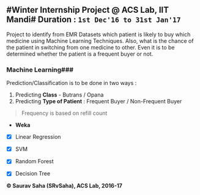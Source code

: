 #Winter Internship Project @ ACS Lab, IIT Mandi#
**Duration** : `1st Dec'16 to 31st Jan'17`
----
Project to identify from EMR Datasets which patient is likely to buy which medicine using Machine Learning Techniques. Also, what is the chance of the patient in switching from one medicine to other. Even it is to be determined whether the patient is a frequent buyer or not.
### Machine Learning###
Prediction/Classification is to be done in two ways : 
 1. Predicting __Class__ - Butrans / Opana
 2. Predicting __Type of Patient__ : Frequent Buyer / Non-Frequent Buyer 
 > Frequency is based on refill count
   

 * __Weka__
  -  [x]  Linear Regression 
  -  [x]  SVM
  -  [x]  Random Forest
  -  [x]  Decision Tree
    


**&copy; Saurav Saha (SRvSaha), ACS Lab, 2016-17**

